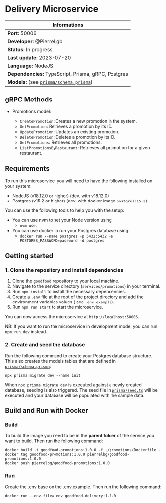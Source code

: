 # Delivery Microservice

| Informations                                                       |
|--------------------------------------------------------------------|
| **Port:** 50006                                                    |
| **Developer:** @PierreLgb                                          |
| **Status:** In progress                                            |
| **Last update:** 2023-07-20                                       |
| **Language:** NodeJS                                               |
| **Dependencies:** TypeScript, Prisma, gRPC, Postgres               |
| **Models:** (see [`prisma/schema.prisma`](./prisma/schema.prisma)) |

## gRPC Methods

- Promotions model:

    - `CreatePromotion`: Creates a new promotion in the system.
    - `GetPromotion`: Retrieves a promotion by its ID.
    - `UpdatePromotion`: Updates an existing promotion.
    - `DeletePromotion`: Deletes a promotion by its ID.
    - `GetPromotions`: Retrieves all promotions.
    - `ListPromotionsByRestaurant`: Retrieves all promotion for a given restaurant.

## Requirements

To run this microservice, you will need to have the following installed on your system:

- NodeJS (v18.12.0 or higher) (dev. with v18.12.0)
- Postgres (v15.2 or higher) (dev. with docker image `postgres:15.2`)

You can use the following tools to help you with the setup:

- You can use nvm to set your Node version using:
    - `nvm use`.
- You can use docker to run your Postgres database using:
    - `docker run --name postgres -p 5432:5432 -e POSTGRES_PASSWORD=password -d postgres`

## Getting started

### 1. Clone the repository and install dependencies

1. Clone the `goodfood` repository to your local machine.
2. Navigate to the service directory (`services/promotions`) in your terminal.
3. Run `npm install` to install the necessary dependencies.
4. Create a `.env` file at the root of the project directory and add the environment variables values (
   see `.env.example`).
5. Run `npm run start` to start the microservice.

You can now access the microservice at `http://localhost:50006`.

NB: If you want to run the microservice in development mode, you can run `npm run dev` instead.

### 2. Create and seed the database

Run the following command to create your Postgres database structure. This also creates the models tables that are
defined in [`prisma/schema.prisma`](./prisma/schema.prisma):

```
npx prisma migrate dev --name init
```

When `npx prisma migrate dev` is executed against a newly created database, seeding is also triggered. The seed file
in [`prisma/seed.ts`](./prisma/seed.ts) will be executed and your database will be populated with the sample data.

## Build and Run with Docker

### Build

To build the image you need to be in the **parent folder** of the service you want to build. Then run the following
command:

```
docker build -t goodfood-promotions:1.0.0 -f ./promotions/Dockerfile .
docker tag goodfood-promotions:1.0.0 pierrelbg/goodfood-promotions:1.0.0
docker push pierrelbg/goodfood-promotions:1.0.0
```

### Run

Create the .env base on the .env.example. Then run the following command:

```
docker run --env-file=.env goodfood-delivery:1.0.0 
```
